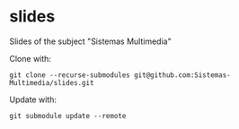 # slides
Slides of the subject "Sistemas Multimedia"

Clone with:
```
git clone --recurse-submodules git@github.com:Sistemas-Multimedia/slides.git
```

Update with:
```
git submodule update --remote 
```
